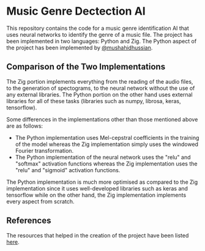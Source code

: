# Music Genre Dectection AI
This repository contains the code for a music genre identification AI that uses neural networks to identify the genre of a music file. The project has been implemented in two languages: Python and Zig. The Python aspect of the project has been implemented by [@mushahidhussian](https://github.com/Mushahid-Phy).

## Comparison of the Two Implementations
The Zig portion implements everything from the reading of the audio files, to the generation of spectograms, to the neural network without the use of any external libraries. The Python portion on the other hand uses external libraries for all of these tasks (libraries such as numpy, librosa, keras, tensorflow).

Some differences in the implementations other than those mentioned above are as follows:
- The Python implementation uses Mel-cepstral coefficients in the training of the model whereas the Zig implementation simply uses the windowed Fourier transformation.
- The Python implementation of the neural network uses the "relu" and "softmax" activation functions whereas the Zig implementation uses the "relu" and "sigmoid" activation functions.

The Python implementation is much more optimised as compared to the Zig implementation since it uses well-developed libraries such as keras and tensorflow while on the other hand, the Zig implementation implements every aspect from scratch.

## References
The resources that helped in the creation of the project have been listed [here](RESOURCES.md).
